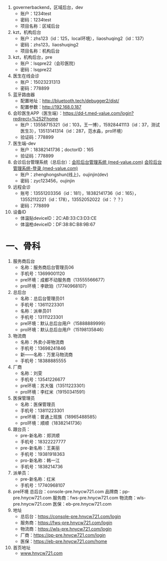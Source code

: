 1. governerbackend，区域后台，dev
   - 账户：1234test
   - 密码：1234test
   - 项目名称：区域后台
2. kzt，机构后台
   - 账户：zhs123（id：125，local环境），liaoshuqing2（id：137）
   - 密码：zhs123，liaoshuqing2
   - 项目名称：机构后台
3. kzt，机构后台，pre
   - 账户：lsqpre22（会珍医院）
   - 密码：lsqpre22
4. 医生在线会诊
   - 账户：15023231313
   - 密码：778899
5. 蓝牙路由器
   - 配置地址：http://bluetooth.tech/debugger2/dist/
   - 配置参数：http://192.168.0.187
6. 会珍医生APP（医生端）：https://dd-t.med-value.com/login?redirect=%252Fhome
   - 账户：13558715321（id：103，王一博），15928441113（id：37，测试医生3），13513141314（id：287，范水淼，pro环境）
   - 验证码：778899
7. 医生端-dev
   - 账户：18382141736；doctorID：165
   - 验证码：778899
8. 会诊后台管理系统（总后台）：[会珍后台管理系统 (med-value.com)](https://console.med-value.com/adminpro/)        [会珍后台管理系统-登录 (med-value.com)](http://console-dev.med-value.com/admindev/login/?next=/admindev/)
   - 账户：zhenghongshun(线上)，oujinjin(dev)
   - 密码：zyc123456，oujinjin
9. 远程会诊
   - 账号：13551203356（id：181），18382141736（id：165），13552112221（id：178），13552052022（id：？？）
   - 密码：778899
10. 设备ID
    - 体温贴deviceID：2C:AB:33:C3:D3:CE
    - 体温枪deviceID：DF:38:8C:B8:9B:67

# 一、骨科

1. 服务商后台
   - 名称：服务商后台管理员06
   - 手机号：13699001120
   - pre环境：成都不动服务商（13555566677）
   - pro环境：李欧珀（17740968107）
2. 总后台
   - 名称：总后台管理员01
   - 手机号：13611223301
   - 名称：派单员01
   - 手机号：13111223301
   - pre环境：默认总后台用户（15888889999）
   - pro环境：默认总后台用户（15198135846）
3. 物流商
   - 名称：外卖小哥物流商
   - 手机号：13698241846
   - 新——名称：万里马物流商
   - 手机号：18388885555
4. 厂商
   - 名称：刘雯
   - 手机号：13541226677
   - pre环境：苏大强（13511223301）
   - pro环境：李红米（19150341591）
5. 医保管理员
   - 名称：医保管理员
   - 手机号：13811223301
   - pre环境：普通上班族（18965488585）
   - pro环境：顺顺（18382141736）
6. 跟台员：
   - pre-新名称：郑洪顺
   - 手机号：18322227777
   - pre-新名称：王美丽
   - 手机号：19381918363
   - pro-新名称：韩一江
   - 手机号：1838214736
7. 派单员：
   - pre-新名称：红米
   - 手机号：17740968107
8. pre环境
   总后台：console-pre.hnycw721.com
   品牌商：pp-pre.hnycw721.com
   服务商：fws-pre.hnycw721.com
   物流商：wls-pre.hnycw721.com
   医保：eb-pre.hnycw721.com
9. 地址
   - 总后台：https://console-pre.hnycw721.com/login
   - 服务商：https://fws-pre.hnycw721.com/login
   - 物流商：https://wls-pre.hnycw721.com/login
   - 厂商：https://pp-pre.hnycw721.com/login
   - 医保：https://eb-pre.hnycw721.com/home
10. 首页地址
    - www.hnycw721.com

